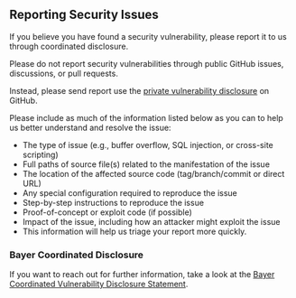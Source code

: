 ## Reporting Security Issues

If you believe you have found a security vulnerability, please report it to us through coordinated disclosure.

Please do not report security vulnerabilities through public GitHub issues, discussions, or pull requests.

Instead, please send report use the [private vulnerability disclosure](https://github.com/Bayer-Group/autoken/security/advisories/new) on GitHub.

Please include as much of the information listed below as you can to help us better understand and resolve the issue:

* The type of issue (e.g., buffer overflow, SQL injection, or cross-site scripting)
* Full paths of source file(s) related to the manifestation of the issue
* The location of the affected source code (tag/branch/commit or direct URL)
* Any special configuration required to reproduce the issue
* Step-by-step instructions to reproduce the issue
* Proof-of-concept or exploit code (if possible)
* Impact of the issue, including how an attacker might exploit the issue
* This information will help us triage your report more quickly.

### Bayer Coordinated Disclosure

If you want to reach out for further information, take a look at the [Bayer Coordinated Vulnerability Disclosure Statement](https://www.bayer.com/en/bayer-coordinated-vulnerability-disclosure-statement).
